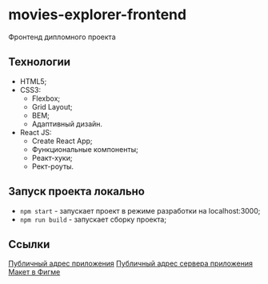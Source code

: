 # movies-explorer-frontend

Фронтенд дипломного проекта

## Технологии

- HTML5;
- CSS3:
    - Flexbox;
    - Grid Layout;
    - BEM;
    - Адаптивный дизайн.
- React JS:
    - Create React App;
    - Функциональные компоненты;
    - Реакт-хуки;
    - Рект-роуты.

## Запуск проекта локально

- `npm start` - запускает проект в режиме разработки на localhost:3000;
- `npm run build` -  запускает сборку проекта;

## Ссылки

[Публичный адрес приложения](https://movies-explorer.gss.nomoredomains.club)
[Публичный адрес сервера приложения](https://api.movies-explorer.gss.nomoredomains.club)
[Макет в Фигме](https://www.figma.com/file/yixKRuNhCHnl3NDkjDnznZ/myDiploma?node-id=891%3A3857&t=zwUKJWAKC1V7OSi1-0)
